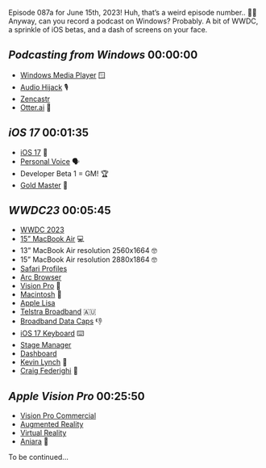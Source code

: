 Episode 087a for June 15th, 2023! Huh, that’s a weird episode number.. 🤷‍♂️ Anyway, can you record a podcast on Windows? Probably. A bit of WWDC, a sprinkle of iOS betas, and a dash of screens on your face. 


## _Podcasting from Windows_ 00:00:00
- [Windows Media Player](https://en.wikipedia.org/wiki/Windows_Media_Player) 🪟
- [Audio Hijack](https://rogueamoeba.com/audiohijack/) 🎙️
- [Zencastr](https://zencastr.com/) 
- [Otter.ai](https://otter.ai) 🦦

## _iOS 17_ 00:01:35
- [iOS 17](https://www.apple.com/ios/ios-17-preview/) 📱
- [Personal Voice](https://www.apple.com/newsroom/2023/05/apple-previews-live-speech-personal-voice-and-more-new-accessibility-features/) 🗣️
- Developer Beta 1 = GM! 🏆
- [Gold Master](https://en.wikipedia.org/wiki/Software_release_life_cycle#RTM) 🥇

## _WWDC23_ 00:05:45
- [WWDC 2023](https://developer.apple.com/wwdc23/) 
- [15” MacBook Air](https://www.apple.com/macbook-air-13-and-15-m2/) 💻
- 13” MacBook Air resolution 2560x1664 🤓
- 15” MacBook Air resolution 2880x1864 🤓
- [Safari Profiles](https://www.apple.com/newsroom/2023/06/macos-sonoma-brings-new-capabilities-for-elevating-productivity-and-creativity/)
- [Arc Browser](https://arc.net/)
- [Vision Pro](https://www.apple.com/apple-vision-pro/) 🥽
- [Macintosh](https://en.wikipedia.org/wiki/Macintosh_128K) 🍎
- [Apple Lisa](https://en.wikipedia.org/wiki/Apple_Lisa)
- [Telstra Broadband](https://www.telstra.com.au/internet) 🇦🇺
- [Broadband Data Caps](https://broadbandnow.com/internet-providers-with-data-caps) 👎
- [iOS 17 Keyboard](https://www.apple.com/newsroom/2023/06/ios-17-makes-iphone-more-personal-and-intuitive/) ⌨️
- [Stage Manager](https://support.apple.com/en-us/HT213315) 
- [Dashboard](https://en.wikipedia.org/wiki/Dashboard_%28macOS%29)
- [Kevin Lynch](https://en.wikipedia.org/wiki/Kevin_Lynch_%28computing%29) 👨
- [Craig Federighi](https://en.wikipedia.org/wiki/Craig_Federighi) 🦳

## _Apple Vision Pro_ 00:25:50
- [Vision Pro Commercial](https://www.youtube.com/watch?v=TX9qSaGXFyg)
- [Augmented Reality](https://en.wikipedia.org/wiki/Augmented_reality)
- [Virtual Reality](https://en.wikipedia.org/wiki/Virtual_reality)
- [Aniara](https://en.wikipedia.org/wiki/Aniara_%28film%29) 🎥

To be continued…